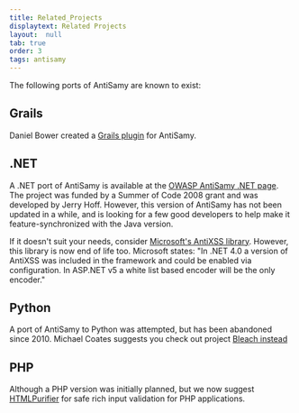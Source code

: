 ```yaml
---
title: Related_Projects
displaytext: Related Projects
layout:  null
tab: true
order: 3
tags: antisamy
---
```


The following ports of AntiSamy are known to exist:

## Grails
Daniel Bower created a [Grails plugin](https://www.grails.org/plugin/sanitizer) for AntiSamy.

## .NET
A .NET port of AntiSamy is available at the [OWASP AntiSamy .NET page](https://wiki.owasp.org/index.php/Category:OWASP_AntiSamy_Project_.NET). The project was funded by a Summer of Code 2008 grant and was developed by Jerry Hoff. However, this version of AntiSamy has not been updated in a while, and is looking for a few good developers to help make it feature-synchronized with the Java version. 

If it doesn't suit your needs, consider [Microsoft's AntiXSS library](https://archive.codeplex.com/?p=wpl). However, this library is now end of life too. Microsoft states: "In .NET 4.0 a version of AntiXSS was included in the framework and could be enabled via configuration. In ASP.NET v5 a white list based encoder will be the only encoder."

## Python
A port of AntiSamy to Python was attempted, but has been abandoned since 2010. Michael Coates suggests you check out project [Bleach instead](https://pypi.org/project/bleach/)

## PHP
Although a PHP version was initially planned, but we now suggest [HTMLPurifier](http://htmlpurifier.org/) for safe rich input validation for PHP applications.

